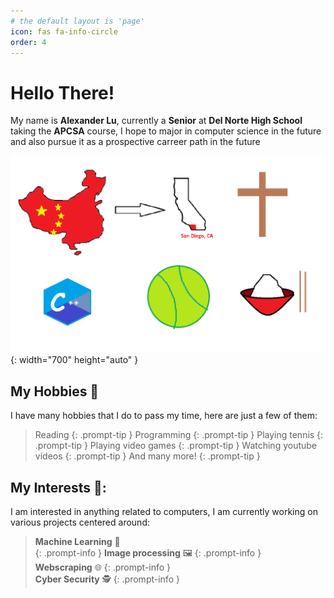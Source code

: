 ```yaml
---
# the default layout is 'page'
icon: fas fa-info-circle
order: 4
---
```


# Hello There!
My name is **Alexander Lu**, currently a **Senior** at **Del Norte High School** taking the **APCSA** course, I hope to major in computer science in the future and also pursue it as a prospective carreer path in the future

![Freeform Image](/assets/img/partner_drawing.png){: width="700" height="auto" }

## My Hobbies 🎾

I have many hobbies that I do to pass my time, here are just a few of them:

> Reading
{: .prompt-tip }
> Programming
{: .prompt-tip }
> Playing tennis
{: .prompt-tip }
> Playing video games
{: .prompt-tip }
> Watching youtube videos
{: .prompt-tip }
> And many more!
{: .prompt-tip }


## My Interests 🔬:
I am interested in anything related to computers, I am currently working on various projects centered around:
> **Machine Learning** 🤖  
{: .prompt-info }
> **Image processing** 🖼️
{: .prompt-info }  
> **Webscraping**      🌐
{: .prompt-info }  
> **Cyber Security**   🕵️
{: .prompt-info }  